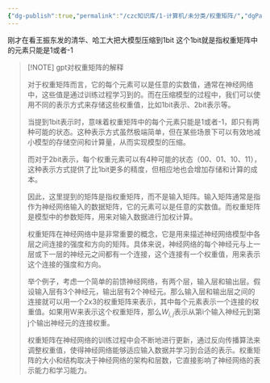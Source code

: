 ```yaml
---
{"dg-publish":true,"permalink":"/czc知识库/1-计算机/未分类/权重矩阵/","dgPassFrontmatter":true,"created":"2024-06-18T17:45:20.954+08:00","updated":"2024-12-08T12:27:33.538+08:00"}
---
```



刚才在看王振东发的清华、哈工大把大模型压缩到1bit
这个1bit就是指权重矩阵中的元素只能是1或者-1

>[!NOTE] gpt对权重矩阵的解释
>   
> 对于权重矩阵而言，它的每个元素可以是任意的实数值，通常在神经网络中，这些值是通过训练过程学习到的。而在压缩模型的过程中，我们可以使用不同的表示方式来存储这些权重值，比如1bit表示、2bit表示等。
> 
> 当提到1bit表示时，意味着权重矩阵中的每个元素只能是1或者-1，即只有两种可能的状态。这种表示方式虽然极端简单，但在某些场景下可以有效地减小模型的存储空间和计算量，从而实现模型的压缩。
> 
> 而对于2bit表示，每个权重元素可以有4种可能的状态（00、01、10、11），这种表示方式提供了比1bit更多的精度，但相应地也会增加存储和计算的成本。
> 
> 因此，这里提到的矩阵是指权重矩阵，而不是输入矩阵。输入矩阵通常是指作为神经网络输入的数据矩阵，它的元素可以是任意的实数值。而权重矩阵是模型中的参数矩阵，用来对输入数据进行加权计算。
> 
> 权重矩阵在神经网络中是非常重要的概念，它是用来描述神经网络模型中各层之间连接的强度和方向的矩阵。具体来说，神经网络的每个神经元与上一层或下一层的神经元之间都有一个连接，这个连接有一个权重值，用来表示这个连接的强度和方向。
> 
> 举个例子，考虑一个简单的前馈神经网络，有两个层，输入层和输出层。假设输入层有3个神经元，输出层有2个神经元。那么输入层和输出层之间的连接就可以用一个2x3的权重矩阵来表示，其中每个元素表示一个连接的权重值。如果用W来表示这个权重矩阵，那么$W_{i,j}$表示从第i个输入神经元到第j个输出神经元的连接权重。
> 
> 权重矩阵在神经网络的训练过程中会不断地进行更新，通过反向传播算法来调整权重值，使得神经网络能够适应输入数据并学习到合适的表示。权重矩阵的大小和结构取决于神经网络的架构和层数，它直接影响了神经网络的表示能力和学习能力。
